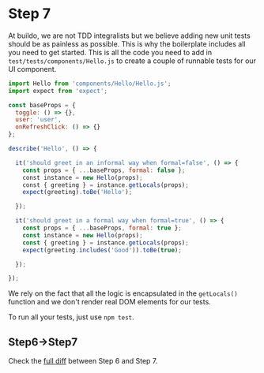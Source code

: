 # Step 7

At buildo, we are not TDD integralists but we believe adding new unit tests should be as painless as possible. This is why the boilerplate includes all you need to get started. This is all the code you need to add in ` test/tests/components/Hello.js` to create a couple of runnable tests for our UI component.

```js
import Hello from 'components/Hello/Hello.js';
import expect from 'expect';

const baseProps = {
  toggle: () => {},
  user: 'user',
  onRefreshClick: () => {}
};

describe('Hello', () => {

  it('should greet in an informal way when formal=false', () => {
    const props = { ...baseProps, formal: false };
    const instance = new Hello(props); 
    const { greeting } = instance.getLocals(props);
    expect(greeting).toBe('Hello');

  });

  it('should greet in a formal way when formal=true', () => {
    const props = { ...baseProps, formal: true };
    const instance = new Hello(props); 
    const { greeting } = instance.getLocals(props);
    expect(greeting.includes('Good')).toBe(true);

  });

});
```

We rely on the fact that all the logic is encapsulated in the `getLocals()` function and we don't render real DOM elements for our tests.

To run all your tests, just use `npm test`.

## Step6->Step7

Check the [full diff](https://github.com/buildo/webseed/compare/tutorial-step6...tutorial-step7) between Step 6 and Step 7.
